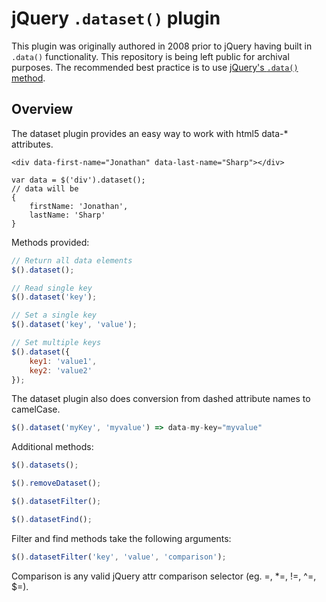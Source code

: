 # jQuery `.dataset()` plugin

This plugin was originally authored in 2008 prior to jQuery having built in
`.data()` functionality. This repository is being left public for archival
purposes. The recommended best practice is to use 
[jQuery's `.data()` method](http://api.jquery.com/data/).



## Overview

The dataset plugin provides an easy way to work with html5 data-* attributes.
```
<div data-first-name="Jonathan" data-last-name="Sharp"></div>

var data = $('div').dataset();
// data will be
{
    firstName: 'Jonathan',
    lastName: 'Sharp'
}
```

Methods provided:
```javascript
// Return all data elements
$().dataset();

// Read single key
$().dataset('key');

// Set a single key
$().dataset('key', 'value');

// Set multiple keys
$().dataset({
    key1: 'value1',
    key2: 'value2'
});
```

The dataset plugin also does conversion from dashed attribute names to
camelCase.
```javascript
$().dataset('myKey', 'myvalue') => data-my-key="myvalue"
```

Additional methods:
```javascript
$().datasets();

$().removeDataset();

$().datasetFilter();

$().datasetFind();
```

Filter and find methods take the following arguments:
```javascript
$().datasetFilter('key', 'value', 'comparison');
```

Comparison is any valid jQuery attr comparison selector (eg. =, *=, !=, ^=, $=).
